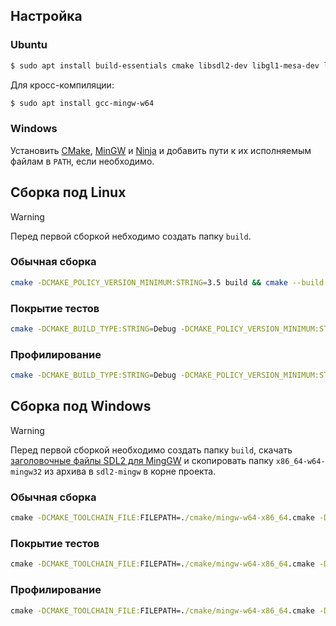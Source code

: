 ## Настройка

### Ubuntu

```bash
$ sudo apt install build-essentials cmake libsdl2-dev libgl1-mesa-dev libopengl-del gcovr
```

Для кросс-компиляции:

```bash
$ sudo apt install gcc-mingw-w64
```

### Windows

Установить [CMake](https://cmake.org/), [MinGW](https://github.com/niXman/mingw-builds-binaries/releases/tag/15.1.0-rt_v12-rev0) и [Ninja](https://ninja-build.org/) и добавить пути к их исполняемым файлам в `PATH`, если необходимо.

## Сборка под Linux

> [!WARNING]
> Перед первой сборкой небходимо создать папку `build`.

### Обычная сборка

```bash
cmake -DCMAKE_POLICY_VERSION_MINIMUM:STRING=3.5 build && cmake --build build --target rengine && build/rengine
```

### Покрытие тестов

```bash
cmake -DCMAKE_BUILD_TYPE:STRING=Debug -DCMAKE_POLICY_VERSION_MINIMUM:STRING=3.5 -DCOVERAGE:BOOL=true build && cmake --build build --target coverage
```

### Профилирование

```bash
cmake -DCMAKE_BUILD_TYPE:STRING=Debug -DCMAKE_POLICY_VERSION_MINIMUM:STRING=3.5 -DPROFILING:BOOL=true build && cmake --build build --target profile
```

## Сборка под Windows

> [!WARNING]
> Перед первой сборкой необходимо создать папку `build`, скачать [заголовочные файлы SDL2 для MingGW](https://github.com/libsdl-org/SDL/releases/download/release-2.32.4/SDL2-devel-2.32.4-mingw.zip) и скопировать папку `x86_64-w64-mingw32` из архива в `sdl2-mingw` в корне проекта.

### Обычная сборка

```cmd
cmake -DCMAKE_TOOLCHAIN_FILE:FILEPATH=./cmake/mingw-w64-x86_64.cmake -DCMAKE_POLICY_VERSION_MINIMUM:STRING=3.5 -G Ninja build && cmake --build build --target rengine && build\rengine.exe
```

### Покрытие тестов

```cmd
cmake -DCMAKE_TOOLCHAIN_FILE:FILEPATH=./cmake/mingw-w64-x86_64.cmake -DCMAKE_POLICY_VERSION_MINIMUM:STRING=3.5 -DCOVERAGE -G Ninja build && cmake --build build --target coverage
```

### Профилирование

```cmd
cmake -DCMAKE_TOOLCHAIN_FILE:FILEPATH=./cmake/mingw-w64-x86_64.cmake -DCMAKE_POLICY_VERSION_MINIMUM:STRING=3.5 -DPROFILING -G Ninja build && cmake --build build --target profile
```
